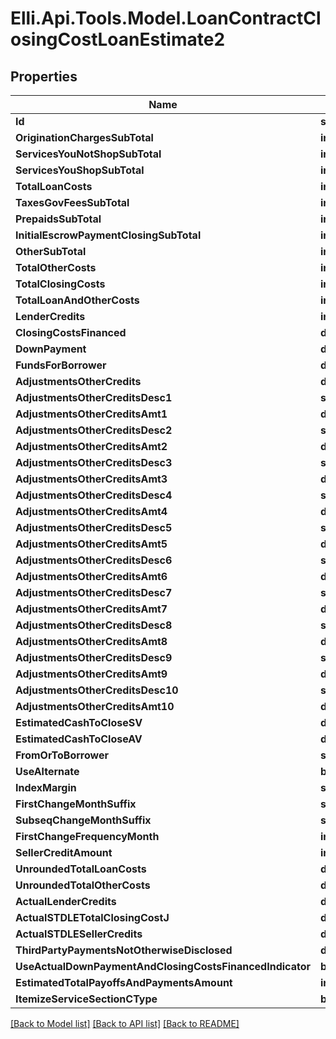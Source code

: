 # Elli.Api.Tools.Model.LoanContractClosingCostLoanEstimate2
## Properties

Name | Type | Description | Notes
------------ | ------------- | ------------- | -------------
**Id** | **string** |  | [optional] 
**OriginationChargesSubTotal** | **int?** |  | [optional] 
**ServicesYouNotShopSubTotal** | **int?** |  | [optional] 
**ServicesYouShopSubTotal** | **int?** |  | [optional] 
**TotalLoanCosts** | **int?** |  | [optional] 
**TaxesGovFeesSubTotal** | **int?** |  | [optional] 
**PrepaidsSubTotal** | **int?** |  | [optional] 
**InitialEscrowPaymentClosingSubTotal** | **int?** |  | [optional] 
**OtherSubTotal** | **int?** |  | [optional] 
**TotalOtherCosts** | **int?** |  | [optional] 
**TotalClosingCosts** | **int?** |  | [optional] 
**TotalLoanAndOtherCosts** | **int?** |  | [optional] 
**LenderCredits** | **int?** |  | [optional] 
**ClosingCostsFinanced** | **double?** |  | [optional] 
**DownPayment** | **double?** |  | [optional] 
**FundsForBorrower** | **double?** |  | [optional] 
**AdjustmentsOtherCredits** | **double?** |  | [optional] 
**AdjustmentsOtherCreditsDesc1** | **string** |  | [optional] 
**AdjustmentsOtherCreditsAmt1** | **double?** |  | [optional] 
**AdjustmentsOtherCreditsDesc2** | **string** |  | [optional] 
**AdjustmentsOtherCreditsAmt2** | **double?** |  | [optional] 
**AdjustmentsOtherCreditsDesc3** | **string** |  | [optional] 
**AdjustmentsOtherCreditsAmt3** | **double?** |  | [optional] 
**AdjustmentsOtherCreditsDesc4** | **string** |  | [optional] 
**AdjustmentsOtherCreditsAmt4** | **double?** |  | [optional] 
**AdjustmentsOtherCreditsDesc5** | **string** |  | [optional] 
**AdjustmentsOtherCreditsAmt5** | **double?** |  | [optional] 
**AdjustmentsOtherCreditsDesc6** | **string** |  | [optional] 
**AdjustmentsOtherCreditsAmt6** | **double?** |  | [optional] 
**AdjustmentsOtherCreditsDesc7** | **string** |  | [optional] 
**AdjustmentsOtherCreditsAmt7** | **double?** |  | [optional] 
**AdjustmentsOtherCreditsDesc8** | **string** |  | [optional] 
**AdjustmentsOtherCreditsAmt8** | **double?** |  | [optional] 
**AdjustmentsOtherCreditsDesc9** | **string** |  | [optional] 
**AdjustmentsOtherCreditsAmt9** | **double?** |  | [optional] 
**AdjustmentsOtherCreditsDesc10** | **string** |  | [optional] 
**AdjustmentsOtherCreditsAmt10** | **double?** |  | [optional] 
**EstimatedCashToCloseSV** | **double?** |  | [optional] 
**EstimatedCashToCloseAV** | **double?** |  | [optional] 
**FromOrToBorrower** | **string** |  | [optional] 
**UseAlternate** | **bool?** |  | [optional] 
**IndexMargin** | **string** |  | [optional] 
**FirstChangeMonthSuffix** | **string** |  | [optional] 
**SubseqChangeMonthSuffix** | **string** |  | [optional] 
**FirstChangeFrequencyMonth** | **int?** |  | [optional] 
**SellerCreditAmount** | **int?** |  | [optional] 
**UnroundedTotalLoanCosts** | **double?** |  | [optional] 
**UnroundedTotalOtherCosts** | **double?** |  | [optional] 
**ActualLenderCredits** | **double?** |  | [optional] 
**ActualSTDLETotalClosingCostJ** | **double?** |  | [optional] 
**ActualSTDLESellerCredits** | **double?** |  | [optional] 
**ThirdPartyPaymentsNotOtherwiseDisclosed** | **double?** |  | [optional] 
**UseActualDownPaymentAndClosingCostsFinancedIndicator** | **bool?** |  | [optional] 
**EstimatedTotalPayoffsAndPaymentsAmount** | **int?** |  | [optional] 
**ItemizeServiceSectionCType** | **bool?** |  | [optional] 

[[Back to Model list]](../README.md#documentation-for-models) [[Back to API list]](../README.md#documentation-for-api-endpoints) [[Back to README]](../README.md)

